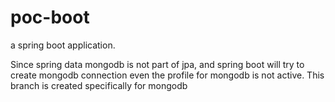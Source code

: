 # poc-boot
a spring boot application.

Since spring data mongodb is not part of jpa, and spring boot will try to create mongodb connection even the profile for mongodb is not active. This branch is created specifically for mongodb
